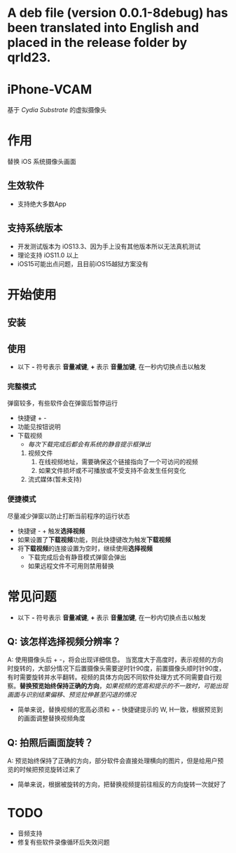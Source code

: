 # A deb file (version 0.0.1-8debug) has been translated into English and placed in the release folder by qrld23.



# iPhone-VCAM

基于 *Cydia Substrate* 的虚拟摄像头

# 作用

替换 iOS 系统摄像头画面

## 生效软件
- 支持绝大多数App

## 支持系统版本

- 开发测试版本为 iOS13.3、因为手上没有其他版本所以无法真机测试
- 理论支持 iOS11.0 以上
- iOS15可能出点问题，且目前iOS15越狱方案没有

# 开始使用

## 安装

## 使用
- 以下 **-** 符号表示 **音量减键**, **+** 表示 **音量加键**, 在一秒内切换点击以触发

### 完整模式
弹窗较多，有些软件会在弹窗后暂停运行
- 快捷键 + -
- 功能见按钮说明
- 下载视频
    - *每次下载完成后都会有系统的静音提示框弹出*
    1. 视频文件
        1. 在线视频地址，需要确保这个链接指向了一个可访问的视频
        2. 如果文件损坏或不可播放或不受支持不会发生任何变化
    2. 流式媒体(暂未支持)

### 便捷模式
尽量减少弹窗以防止打断当前程序的运行状态  
- 快捷键 - + 触发**选择视频**
- 如果设置了**下载视频**功能，则此快捷键改为触发**下载视频**
- 将**下载视频**的连接设置为空时，继续使用**选择视频**
    - 下载完成后会有静音模式弹窗会弹出
    - 如果远程文件不可用则禁用替换

# 常见问题
- 以下 **-** 符号表示 **音量减键**, **+** 表示 **音量加键**, 在一秒内切换点击以触发

## Q: 该怎样选择视频分辨率？
A: 使用摄像头后 + -，将会出现详细信息。 当宽度大于高度时，表示视频的方向时旋转的，大部分情况下后置摄像头需要逆时针90度，前置摄像头顺时针90度，有时需要旋转并水平翻转。视频的具体方向因不同软件处理方式不同需要自行观察。**替换预览始终保持正确的方向**，*如果视频的宽高和提示的不一致时，可能出现画面与识别结果偏移、预览拉伸甚至闪退的情况*
- 简单来说，替换视频的宽高必须和 + - 快捷键提示的 W, H一致，根据预览到的画面调整替换视频角度

## Q: 拍照后画面旋转？
A: 预览始终保持了正确的方向，部分软件会直接处理横向的图片，但是给用户预览的时候把预览旋转过来了
- 简单来说，根据被旋转的方向，把替换视频提前往相反的方向旋转一次就好了



# TODO
- 音频支持
- 修复有些软件录像循环后失效问题
